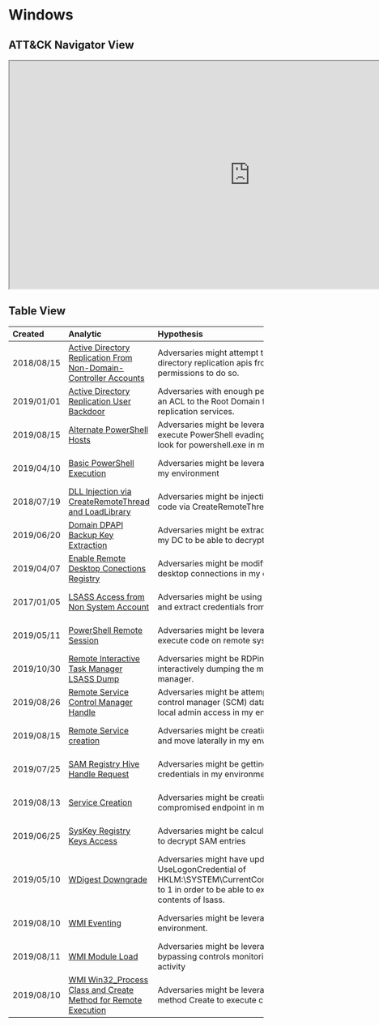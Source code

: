 # Windows

## ATT&CK Navigator View

<iframe src="https://mitre-attack.github.io/attack-navigator/enterprise/#layerURL=https%3A%2F%2Fraw.githubusercontent.com%2Fhunters-forge%2FThreatHunter-Playbook%2Fmaster%2Fdocs%2Fcontent%2Fnotebooks%2Fwindows%2Fwindows.json&tabs=false&selecting_techniques=false" width="950" height="450"></iframe>

## Table View

|Created|Analytic|Hypothesis|Author|
| :---| :---| :---| :---|
|2018/08/15 |[Active Directory Replication From Non-Domain-Controller Accounts](https://threathunterplaybook.com/notebooks/windows/06_credential_access/credential_access/WIN-180815210510.html) |Adversaries might attempt to pull the NTLM hash of a user via active directory replication apis from a non-domain-controller account with permissions to do so. |Roberto Rodriguez @Cyb3rWard0g |
|2019/01/01 |[Active Directory Replication User Backdoor](https://threathunterplaybook.com/notebooks/windows/05_defense_evasion/defense_evasion/WIN-190101151110.html) |Adversaries with enough permissions (domain admin) might be adding an ACL to the Root Domain for any user to abuse active directory replication services. |Roberto Rodriguez @Cyb3rWard0g |
|2019/08/15 |[Alternate PowerShell Hosts](https://threathunterplaybook.com/notebooks/windows/02_execution/execution/WIN-190815181010.html) |Adversaries might be leveraging alternate PowerShell Hosts to execute PowerShell evading traditional PowerShell detections that look for powershell.exe in my environment. |Roberto Rodriguez @Cyb3rWard0g |
|2019/04/10 |[Basic PowerShell Execution](https://threathunterplaybook.com/notebooks/windows/02_execution/execution/WIN-190410151110.html) |Adversaries might be leveraging PowerShell to execute code within my environment |Roberto Rodriguez @Cyb3rWard0g |
|2018/07/19 |[DLL Injection via CreateRemoteThread and LoadLibrary](https://threathunterplaybook.com/notebooks/windows/05_defense_evasion/defense_evasion/WIN-180719170510.html) |Adversaries might be injecting a dll to another process to execute code via CreateRemoteThread and LoadLibrary functions. |Roberto Rodriguez @Cyb3rWard0g |
|2019/06/20 |[Domain DPAPI Backup Key Extraction](https://threathunterplaybook.com/notebooks/windows/06_credential_access/credential_access/WIN-190620024610.html) |Adversaries might be extracting the DPAPI domain backup key from my DC to be able to decrypt any domain user master key files. |Roberto Rodriguez @Cyb3rWard0g |
|2019/04/07 |[Enable Remote Desktop Conections Registry](https://threathunterplaybook.com/notebooks/windows/05_defense_evasion/defense_evasion/WIN-190407183310.html) |Adversaries might be modifying registry key values to enable remote desktop connections in my environment |Roberto Rodriguez @Cyb3rWard0g |
|2017/01/05 |[LSASS Access from Non System Account](https://threathunterplaybook.com/notebooks/windows/06_credential_access/credential_access/WIN-170105221010.html) |Adversaries might be using a non system account to access LSASS and extract credentials from memory. |Roberto Rodriguez @Cyb3rWard0g |
|2019/05/11 |[PowerShell Remote Session](https://threathunterplaybook.com/notebooks/windows/08_lateral_movement/lateral_movement/WIN-190511223310.html) |Adversaries might be leveraging remote powershell sessions to execute code on remote systems throughout my environment |Roberto Rodriguez @Cyb3rWard0g |
|2019/10/30 |[Remote Interactive Task Manager LSASS Dump](https://threathunterplaybook.com/notebooks/windows/06_credential_access/credential_access/WIN-191030201010.html) |Adversaries might be RDPing to computers in my environment and interactively dumping the memory contents of LSASS with task manager. |Roberto Rodriguez @Cyb3rWard0g |
|2019/08/26 |[Remote Service Control Manager Handle](https://threathunterplaybook.com/notebooks/windows/07_discovery/discovery/WIN-190826010110.html) |Adversaries might be attempting to open up a handle to the service control manager (SCM) database on remote endpoints to check for local admin access in my environment. |Roberto Rodriguez @Cyb3rWard0g |
|2019/08/15 |[Remote Service creation](https://threathunterplaybook.com/notebooks/windows/08_lateral_movement/lateral_movement/WIN-190815181010.html) |Adversaries might be creating new services remotely to execute code and move laterally in my environment |Roberto Rodriguez @Cyb3rWard0g |
|2019/07/25 |[SAM Registry Hive Handle Request](https://threathunterplaybook.com/notebooks/windows/07_discovery/discovery/WIN-190725024610.html) |Adversaries might be getting a handle to the SAM database to extract credentials in my environment |Roberto Rodriguez @Cyb3rWard0g |
|2019/08/13 |[Service Creation](https://threathunterplaybook.com/notebooks/windows/02_execution/execution/WIN-190813181020.html) |Adversaries might be creating new services to execute code on a compromised endpoint in my environment |Roberto Rodriguez @Cyb3rWard0g |
|2019/06/25 |[SysKey Registry Keys Access](https://threathunterplaybook.com/notebooks/windows/07_discovery/discovery/WIN-190625024610.html) |Adversaries might be calculating the SysKey from registry key values to decrypt SAM entries |Roberto Rodriguez @Cyb3rWard0g |
|2019/05/10 |[WDigest Downgrade](https://threathunterplaybook.com/notebooks/windows/05_defense_evasion/defense_evasion/WIN-190510202010.html) |Adversaries might have updated the property value UseLogonCredential of HKLM:\SYSTEM\CurrentControlSet\Control\SecurityProviders\WDigest to 1 in order to be able to extract clear text passwords from memory contents of lsass. |Roberto Rodriguez @Cyb3rWard0g |
|2019/08/10 |[WMI Eventing](https://threathunterplaybook.com/notebooks/windows/03_persistence/persistence/WIN-190810170510.html) |Adversaries might be leveraging WMI eventing for persistence in my environment. |Roberto Rodriguez @Cyb3rWard0g |
|2019/08/11 |[WMI Module Load](https://threathunterplaybook.com/notebooks/windows/02_execution/execution/WIN-190811201010.html) |Adversaries might be leveraging WMI modules to execute WMI tasks bypassing controls monitoring for wmiprvse.exe or wmiapsrv.exe activity |Roberto Rodriguez @Cyb3rWard0g |
|2019/08/10 |[WMI Win32_Process Class and Create Method for Remote Execution](https://threathunterplaybook.com/notebooks/windows/08_lateral_movement/lateral_movement/WIN-190810201010.html) |Adversaries might be leveraging WMI Win32_Process class and method Create to execute code remotely across my environment |Roberto Rodriguez @Cyb3rWard0g |
